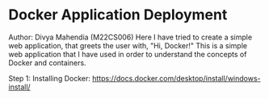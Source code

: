# Docker Application Deployment

Author: Divya Mahendia (M22CS006)
Here I have tried to create a simple web application, that greets the user with, "Hi, Docker!"
This is a simple web application that I have used in order to understand the concepts of Docker and containers.

Step 1: Installing Docker:  https://docs.docker.com/desktop/install/windows-install/


